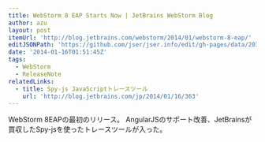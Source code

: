 ```yaml
---
title: WebStorm 8 EAP Starts Now | JetBrains WebStorm Blog
author: azu
layout: post
itemUrl: 'http://blog.jetbrains.com/webstorm/2014/01/webstorm-8-eap/'
editJSONPath: 'https://github.com/jser/jser.info/edit/gh-pages/data/2014/01/index.json'
date: '2014-01-16T01:51:45Z'
tags:
  - WebStorm
  - ReleaseNote
relatedLinks:
  - title: Spy-js JavaScriptトレースツール
    url: 'http://blog.jetbrains.com/jp/2014/01/16/363'
---
```

WebStorm 8EAPの最初のリリース。
AngularJSのサポート改善、JetBrainsが買収したSpy-jsを使ったトレースツールが入った。

